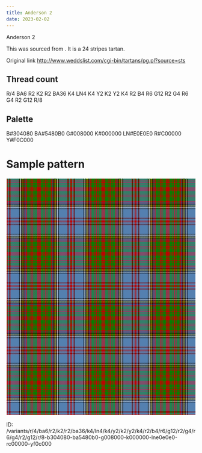 ```yaml
---
title: Anderson 2
date: 2023-02-02
---
```

Anderson 2

This was sourced from <no value>.  It is a 24 stripes tartan.

Original link http://www.weddslist.com/cgi-bin/tartans/pg.pl?source=sts

## Thread count
R/4 BA6 R2 K2 R2 BA36 K4 LN4 K4 Y2 K2 Y2 K4 R2 B4 R6 G12 R2 G4 R6 G4 R2 G12 R/8

## Palette
B#304080 BA#5480B0 G#008000 K#000000 LN#E0E0E0 R#C00000 Y#F0C000

# Sample pattern

![Tartan detail](tartan.png "R/4 BA6 R2 K2 R2 BA36 K4 LN4 K4 Y2 K2 Y2 K4 R2 B4 R6 G12 R2 G4 R6 G4 R2 G12 R/8 tartan")

ID: /variants/r/4/ba6/r2/k2/r2/ba36/k4/ln4/k4/y2/k2/y2/k4/r2/b4/r6/g12/r2/g4/r6/g4/r2/g12/r/8-b304080-ba5480b0-g008000-k000000-lne0e0e0-rc00000-yf0c000